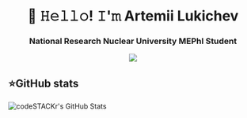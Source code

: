 <h1 align="center">👋 𝙷𝚎𝚕𝚕𝚘! 𝙸'𝚖 Artemii Lukichev</h1>

<h3 align="center">National Research Nuclear University MEPhI Student</h3>
<p align="center">
 <a href="https://tlgg.ru/artemii_lukich"><img src="https://img.shields.io/badge/-Telegram-blue?style=flat&logo=Telegram&logoColor=white" /></a>
</p>

<summary><h2><b>⭐GitHub stats</b></h2></summary>
  <p>
   <img alt="codeSTACKr's GitHub Stats" src="https://github-readme-stats.vercel.app/api?username=Ponchik-Lukich&show_icons=true&theme=dark" />
  </p>

